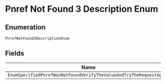
# Pnref Not Found 3 Description Enum

## Enumeration

`PnrefNotFound3DescriptionEnum`

## Fields

| Name |
|  --- |
| `EnumSpecifiedPnrefWasNotFoundVerifyTheValueAndTryTheRequestAgain` |

